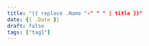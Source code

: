 ```yaml
---
title: "{{ replace .Name "-" " " | title }}"
date: {{ .Date }}
draft: false
tags: ["tag1"]
---
```


